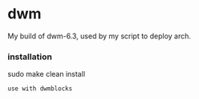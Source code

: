 # dwm
My build of dwm-6.3, used by my script to deploy arch.

### installation

sudo make clean install
```
use with dwmblocks
